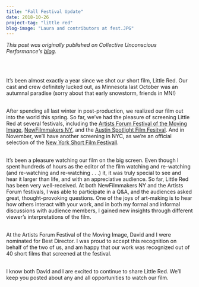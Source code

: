 ```yaml
---
title: "Fall Festival Update"
date: 2018-10-26
project-tag: "little red"  
blog-image: "Laura and contributors at fest.JPG"
---
```


<p><i>This post was originally published on Collective Unconscious Performance's <a href="http://www.collectiveunconsciousperformance.com/blog/updates-on-little-red">blog</a>.</i></p><br><br>

It’s been almost exactly a year since we shot our short film, Little Red. Our cast and crew definitely lucked out, as Minnesota last October was an autumnal paradise (sorry about that early snowstorm, friends in MN!)<br><br>

After spending all last winter in post-production, we realized our film out into the world this spring. So far, we’ve had the pleasure of screening Little Red at several festivals, including the <a href="http://theartistsforum.org/filmfest/latestnews.html">Artists Forum Festival of the Moving Image</a>, <a href="http://www.newfilmmakers.com">NewFilmmakers NY</a>, and the <a href="https://www.austinspotlightfilmfestival.com">Austin Spotlight Film Fesitval</a>. And in November, we’ll have another screening in NYC, as we’re an official selection of the <a href="http://www.newyorkshort.com">New York Short Film Festivall</a>.<br><br>

It’s been a pleasure watching our film on the big screen. Even though I spent hundreds of hours as the editor of the film watching and re-watching (and re-watching and re-watching . . .) it, it was truly special to see and hear it larger than life, and with an appreciative audience. So far, Little Red has been very well-received. At both NewFilmmakers NY and the Artists Forum festivals, I was able to participate in a Q&A, and the audiences asked great, thought-provoking questions. One of the joys of art-making is to hear how others interact with your work, and in both my formal and informal discussions with audience members, I gained new insights through different viewer’s interpretations of the film.<br><br>

At the Artists Forum Festival of the Moving Image, David and I were nominated for Best Director. I was proud to accept this recognition on behalf of the two of us, and am happy that our work was recognized out of 40 short films that screened at the festival.<br><br>

I know both David and I are excited to continue to share Little Red. We’ll keep you posted about any and all opportunities to watch our film.



